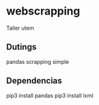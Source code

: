 # webscrapping
Taller utem

## Dutings
pandas scrapping simple

## Dependencias 
pip3 install pandas 
pip3 install lxml

